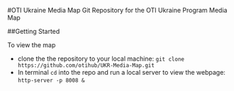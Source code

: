 #OTI Ukraine Media Map
Git Repository for the OTI Ukraine Program Media Map

##Getting Started

To view the map
- clone the the repository to your local machine: `git clone https://github.com/otihub/UKR-Media-Map.git`
- In terminal `cd` into the repo and run a local server to view the webpage: `http-server -p 8008 &`






